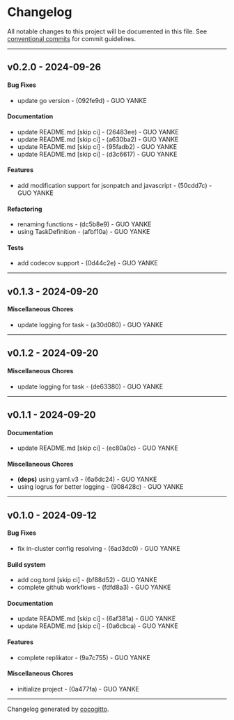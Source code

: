 # Changelog
All notable changes to this project will be documented in this file. See [conventional commits](https://www.conventionalcommits.org/) for commit guidelines.

- - -
## v0.2.0 - 2024-09-26
#### Bug Fixes
- update go version - (092fe9d) - GUO YANKE
#### Documentation
- update README.md [skip ci] - (26483ee) - GUO YANKE
- update README.md [skip ci] - (a630ba2) - GUO YANKE
- update README.md [skip ci] - (95fadb2) - GUO YANKE
- update README.md [skip ci] - (d3c6617) - GUO YANKE
#### Features
- add modification support for jsonpatch and javascript - (50cdd7c) - GUO YANKE
#### Refactoring
- renaming functions - (dc5b8e9) - GUO YANKE
- using TaskDefinition - (afbf10a) - GUO YANKE
#### Tests
- add codecov support - (0d44c2e) - GUO YANKE

- - -

## v0.1.3 - 2024-09-20
#### Miscellaneous Chores
- update logging for task - (a30d080) - GUO YANKE

- - -

## v0.1.2 - 2024-09-20
#### Miscellaneous Chores
- update logging for task - (de63380) - GUO YANKE

- - -

## v0.1.1 - 2024-09-20
#### Documentation
- update README.md [skip ci] - (ec80a0c) - GUO YANKE
#### Miscellaneous Chores
- **(deps)** using yaml.v3 - (6a6dc24) - GUO YANKE
- using logrus for better logging - (908428c) - GUO YANKE

- - -

## v0.1.0 - 2024-09-12
#### Bug Fixes
- fix in-cluster config resolving - (6ad3dc0) - GUO YANKE
#### Build system
- add cog.toml [skip ci] - (bf88d52) - GUO YANKE
- complete github workflows - (fdfd8a3) - GUO YANKE
#### Documentation
- update README.md [skip ci] - (6af381a) - GUO YANKE
- update README.md [skip ci] - (0a6cbca) - GUO YANKE
#### Features
- complete replikator - (9a7c755) - GUO YANKE
#### Miscellaneous Chores
- initialize project - (0a477fa) - GUO YANKE

- - -

Changelog generated by [cocogitto](https://github.com/cocogitto/cocogitto).